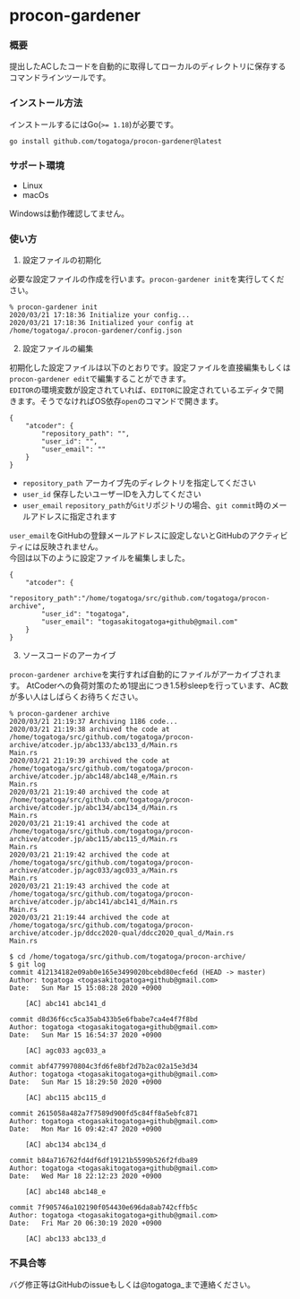 # procon-gardener

### 概要
提出したACしたコードを自動的に取得してローカルのディレクトリに保存するコマンドラインツールです。

### インストール方法
インストールするにはGo(`>= 1.18`)が必要です。
```
go install github.com/togatoga/procon-gardener@latest
```

### サポート環境
- Linux
- macOs

Windowsは動作確認してません。

### 使い方

1. 設定ファイルの初期化

必要な設定ファイルの作成を行います。`procon-gardener init`を実行してください。
```
% procon-gardener init  
2020/03/21 17:18:36 Initialize your config...
2020/03/21 17:18:36 Initialized your config at  /home/togatoga/.procon-gardener/config.json
```

2. 設定ファイルの編集

初期化した設定ファイルは以下のとおりです。設定ファイルを直接編集もしくは`procon-gardener edit`で編集することができます。  
`EDITOR`の環境変数が設定されていれば、`EDITOR`に設定されているエディタで開きます。そうでなければOS依存`open`のコマンドで開きます。
```
{
	"atcoder": {
		"repository_path": "",
		"user_id": "",
		"user_email": ""
	}
}
```

- `repository_path` アーカイブ先のディレクトリを指定してください
- `user_id` 保存したいユーザーIDを入力してください
- `user_email` `repository_path`が`Git`リポジトリの場合、`git commit`時のメールアドレスに指定されます

`user_email`をGitHubの登録メールアドレスに設定しないとGitHubのアクティビティには反映されません。  
今回は以下のように設定ファイルを編集しました。
```
{
	"atcoder": {
		"repository_path":"/home/togatoga/src/github.com/togatoga/procon-archive",
		"user_id": "togatoga",
		"user_email": "togasakitogatoga+github@gmail.com"
	}
}
```

3. ソースコードのアーカイブ

`procon-gardener archive`を実行すれば自動的にファイルがアーカイブされます。
AtCoderへの負荷対策のため1提出につき1.5秒sleepを行っています、AC数が多い人はしばらくお待ちください。  

```
% procon-gardener archive                                 
2020/03/21 21:19:37 Archiving 1186 code...
2020/03/21 21:19:38 archived the code at  /home/togatoga/src/github.com/togatoga/procon-archive/atcoder.jp/abc133/abc133_d/Main.rs
Main.rs
2020/03/21 21:19:39 archived the code at  /home/togatoga/src/github.com/togatoga/procon-archive/atcoder.jp/abc148/abc148_e/Main.rs
Main.rs
2020/03/21 21:19:40 archived the code at  /home/togatoga/src/github.com/togatoga/procon-archive/atcoder.jp/abc134/abc134_d/Main.rs
Main.rs
2020/03/21 21:19:41 archived the code at  /home/togatoga/src/github.com/togatoga/procon-archive/atcoder.jp/abc115/abc115_d/Main.rs
Main.rs
2020/03/21 21:19:42 archived the code at  /home/togatoga/src/github.com/togatoga/procon-archive/atcoder.jp/agc033/agc033_a/Main.rs
Main.rs
2020/03/21 21:19:43 archived the code at  /home/togatoga/src/github.com/togatoga/procon-archive/atcoder.jp/abc141/abc141_d/Main.rs
Main.rs
2020/03/21 21:19:44 archived the code at  /home/togatoga/src/github.com/togatoga/procon-archive/atcoder.jp/ddcc2020-qual/ddcc2020_qual_d/Main.rs
Main.rs

```


```
$ cd /home/togatoga/src/github.com/togatoga/procon-archive/
$ git log
commit 412134182e09ab0e165e3499020bcebd80ecfe6d (HEAD -> master)
Author: togatoga <togasakitogatoga+github@gmail.com>
Date:   Sun Mar 15 15:08:28 2020 +0900

    [AC] abc141 abc141_d

commit d8d36f6cc5ca35ab433b5e6fbabe7ca4e4f7f8bd
Author: togatoga <togasakitogatoga+github@gmail.com>
Date:   Sun Mar 15 16:54:37 2020 +0900

    [AC] agc033 agc033_a

commit abf4779970804c3fd6fe8bf2d7b2ac02a15e3d34
Author: togatoga <togasakitogatoga+github@gmail.com>
Date:   Sun Mar 15 18:29:50 2020 +0900

    [AC] abc115 abc115_d

commit 2615058a482a7f7589d900fd5c84ff8a5ebfc871
Author: togatoga <togasakitogatoga+github@gmail.com>
Date:   Mon Mar 16 09:42:47 2020 +0900

    [AC] abc134 abc134_d

commit b84a716762fd4df6df19121b5599b526f2fdba89
Author: togatoga <togasakitogatoga+github@gmail.com>
Date:   Wed Mar 18 22:12:23 2020 +0900

    [AC] abc148 abc148_e

commit 7f905746a102190f054430e696da8ab742cffb5c
Author: togatoga <togasakitogatoga+github@gmail.com>
Date:   Fri Mar 20 06:30:19 2020 +0900

    [AC] abc133 abc133_d

```

### 不具合等
バグ修正等はGitHubのissueもしくは@togatoga_まで連絡ください。
